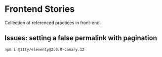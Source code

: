 # Frontend Stories

Collection of referenced practices in front-end. 
## Issues: setting a false permalink with pagination
<!-- Combining pagination with external data -->
```shell
npm i @11ty/eleventy@2.0.0-canary.12
```